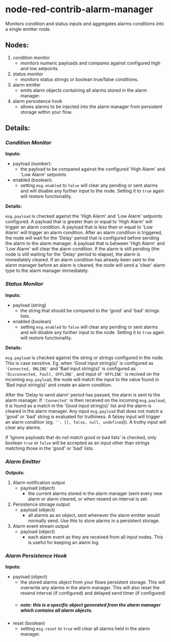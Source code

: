 # node-red-contrib-alarm-manager

Monitors condition and status inputs and aggregates alarms conditions into a single emitter node.

## Nodes:

1. condition monitor
   - monitors numeric payloads and compares against configured high and low setpoints.
2. status monitor
   - monitors status strings or boolean true/false conditions.
3. alarm emitter
   - emits alarm objects containing all alarms stored in the alarm manager.
4. alarm persistence hook
   - allows alarms to be injected into the alarm manager from persistent storage within your flow.

## Details:

### _Condition Monitor_

**Inputs:**
  - payload (number):
    - the payload to be compared against the configured 'High Alarm' and 'Low Alarm' setpoints
  - enabled (boolean):
    - setting `msg.enabled` to `false` will clear any pending or sent alarms and will disable any further input to the node. Setting it to `true` again will restore functionality.

**Details:**

`msg.payload` is checked against the 'High Alarm' and 'Low Alarm' setpoints configured.
A payload that is greater than or equal to 'High Alarm' will trigger an alarm condition.
A payload that is less than or equal to 'Low Alarm' will trigger an alarm condition.
After an alarm condition is triggered, the node will wait for the 'Delay' period that is configured before sending the alarm to the alarm manager.
A payload that is between 'High Alarm' and 'Low Alarm' will clear the alarm condition. If the alarm is still pending (the node is still waiting for the 'Delay' period to elapse),
the alarm is immediately cleared. If an alarm condition has already been sent to the alarm manager before an alarm is cleared, the node will send a 'clear' alarm type to the alarm manager immediately.

### _Status Monitor_

**Inputs:**
- payload (string)
  	- the string that should be compared to the 'good' and 'bad' strings lists.
- enabled (boolean)
  - setting `msg.enabled` to `false` will clear any pending or sent alarms and will disable any further input to the node. Setting it to `true` again will restore functionality.
	
**Details:**

`msg.payload` is checked against the string or strings configured in the node. This is case sensitive.
Eg. when 'Good input string(s)' is configured as `'Connected, ONLINE'` and 'Bad input string(s)' is configured as `'Disconnected, Fault, OFFLINE'`, and input of `'OFFLINE'` is recived on the incoming `msg.payload`, the node will match the input to the value found in 'Bad input string(s)' and create an alarm condition. 

After the 'Delay to send alarm' period has passed, the alarm is sent to the alarm manager. If `'Connected'` is then received on the incoming `msg.payload`, it is found as a match in the 'Good input string(s)' list and the alarm is cleared in the alarm manager. Any input `msg.payload` that does not match a 'good' or 'bad' string is evaluated for truthiness. A falsey input will trigger an alarm condition (eg. `'', [], false, null, undefined`)). A truthy input will clear any alarms. 

If 'Ignore payloads that do not match good or bad lists' is checked, only boolean `true` or `false` will be accepted as an input other than strings matching those in the 'good' or 'bad' lists.

### _Alarm Emitter_

**Outputs:**

1. Alarm notification output
   - payload (object)
     - the current alarms stored in the alarm manager (sent every new alarm or alarm cleared, or when resend on interval is set.
2. Persistence storage output
    - payload (object)
      - all alarms as an object, sent whenever the alarm emitter would normally send. Use this to store alarms in a persistent storage.
3. Alarm event stream output
    - payload (object)
      - each alarm event as they are received from all input nodes. This is useful for keeping an alarm log.

### _Alarm Persistence Hook_

**Inputs:**
- payload (object) 
  -  the stored alarms object from your flows persistent storage. This will overwrite any alarms in the alarm manager. This
		will also reset the resend interval (if configured) and delayed send timer (if configured)
  - ##### note: this is a specific object generated from the alarm manager which contains all alarm objects.
- reset (boolean)
  - setting `msg.reset` to `true` will clear all alarms held in the alarm manager.